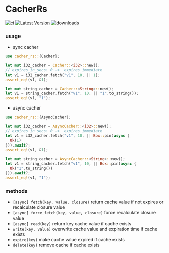 # CacherRs &emsp;
[![ci](https://github.com/cargo-crates/cacher_rs/workflows/Rust/badge.svg)](https://github.com/cargo-crates/cacher_rs/actions)
[![Latest Version]][crates.io]
![downloads](https://img.shields.io/crates/d/cacher_rs.svg?style=flat-square)

[Latest Version]: https://img.shields.io/crates/v/cacher_rs.svg
[crates.io]: https://crates.io/crates/cacher_rs

### usage

* sync cacher
```rust
use cacher_rs::{Cacher};

let mut i32_cacher = Cacher::<i32>::new();
// expires_in_secs: 0 ->  expires immediate
let v1 = i32_cacher.fetch("v1", 10, || 1);
assert_eq!(v1, &1);

let mut string_cacher = Cacher::<String>::new();
let v1 = string_cacher.fetch("v1", 10, || "1".to_string());
assert_eq!(v1, "1");
```

* async cacher
```rust
use cacher_rs::{AsyncCacher};

let mut i32_cacher = AsyncCacher::<i32>::new();
// expires_in_secs: 0 ->  expires immediate
let v1 = i32_cacher.fetch("v1", 10, || Box::pin(async {
  Ok(1)
})).await?;
assert_eq!(v1, &1);

let mut string_cacher = AsyncCacher::<String>::new();
let v1 = string_cacher.fetch("v1", 10, || Box::pin(async {
  Ok("1".to_string())
})).await?;
assert_eq!(v1, "1");
```

### methods

* `[async] fetch(key, value, closure)` return cache value if not expires or recalculate closure value
* `[async] force_fetch(key, value, closure)` force recalculate closure value
* `[async] read(key)` return key cache value if cache exists
* `write(key, value)` overwrite cache value and expiration time if cache exists
* `expire(key)` make cache value expired if cache exists
* `delete(key)` remove cache if cache exists